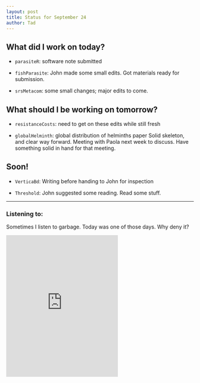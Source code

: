 ```yaml
---
layout: post
title: Status for September 24
author: Tad
---
```



## What did I work on today?

* `parasiteR`: software note submitted 

* `fishParasite`: John made some small edits. Got materials ready for submission.

* `srsMetacom`: some small changes; major edits to come.


## What should I be working on tomorrow?

* `resistanceCosts`: need to get on these edits while still fresh

* `globalHelminth`: global distribution of helminths paper 
Solid skeleton, and clear way forward. Meeting with Paola next week to discuss. Have something solid in hand for that meeting.




## Soon!

* `VerticaBd`: Writing before handing to John for inspection

* `Threshold`: John suggested some reading. Read some stuff.







---

### Listening to:

Sometimes I listen to garbage. Today was one of those days. Why deny it? 

<iframe src="https://embed.spotify.com/?uri=spotify:track:0ktn9ZCy7MKAarNTWquUKc" width="300" height="380" frameborder="0" allowtransparency="true"></iframe>


<i class="fa fa-code" style="color:pink"> </i>

